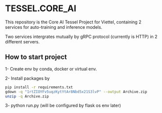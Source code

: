# TESSEL.CORE_AI
This repository is the Core AI Tessel Project for Viettel, containing 2 services for auto-training and inference models. 

Two services intergrates mutually by gRPC protocol (currently is HTTP) in 2 different servers.

## How to start project
1- Create env by conda, docker or virtual env.

2- Install packages by 
```bash
pip install -r requirements.txt
gdown -q "1rtZIOYFv5uqzKytYtAr8Nbd5x21S3lvP" --output Archive.zip
unzip -q Archive.zip
```
3- python run.py (will be configured by flask os env later)

